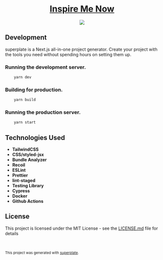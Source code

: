 <a href="https://inspire-me-now.vercel.app/"><h1 align="center">Inspire Me Now</h1><a>
<p align="center"> <a href="https://hits.seeyoufarm.com"><img src="https://hits.seeyoufarm.com/api/count/incr/badge.svg?url=https%3A%2F%2Fgithub.com%2Falphaolomi%2Finspire-me-now&count_bg=%2379C83D&title_bg=%23555555&icon=googlefit.svg&icon_color=%23E7E7E7&title=hits&edge_flat=false"/></a></p>
  

## Development

superplate is a Next.js all-in-one project generator. Create your project with the tools you need without spending hours on setting them up.

### Running the development server.

```bash
    yarn dev
```

### Building for production.

```bash
    yarn build
```

### Running the production server.

```bash
    yarn start
```

## Technologies Used

-   **TailwindCSS**
-   **CSS/styled-jsx**
-   **Bundle Analyzer**
-   **Recoil**
-   **ESLint**
-   **Prettier**
-   **lint-staged**
-   **Testing Library**
-   **Cypress**
-   **Docker**
-   **Github Actions**

## License

This project is licensed under the MIT License - see the [LICENSE.md](LICENSE.md) file for details

<br><br>
<small>This project was generated with [superplate](https://github.com/pankod/superplate).</small>
